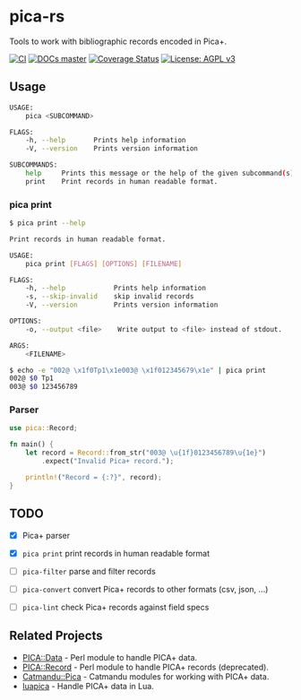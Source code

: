 # pica-rs

Tools to work with bibliographic records encoded in Pica+.

[![CI](https://github.com/niko2342/pica-rs/workflows/CI/badge.svg?branch=main)](https://github.com/niko2342/pica-rs/actions?query=workflow%3ACI+branch%3Amain)
[![DOCs master](https://img.shields.io/badge/doc-master-orange.svg)](https://niko2342.github.io/pica-rs/pica/index.html)
[![Coverage Status](https://coveralls.io/repos/github/niko2342/pica-rs/badge.svg?branch=main)](https://coveralls.io/github/niko2342/pica-rs?branch=main)
[![License: AGPL v3](https://img.shields.io/badge/License-AGPL%20v3-blue.svg)](https://www.gnu.org/licenses/agpl-3.0)

## Usage

```bash
USAGE:
    pica <SUBCOMMAND>

FLAGS:
    -h, --help       Prints help information
    -V, --version    Prints version information

SUBCOMMANDS:
    help     Prints this message or the help of the given subcommand(s)
    print    Print records in human readable format.
```

### pica print

```bash
$ pica print --help

Print records in human readable format.

USAGE:
    pica print [FLAGS] [OPTIONS] [FILENAME]

FLAGS:
    -h, --help            Prints help information
    -s, --skip-invalid    skip invalid records
    -V, --version         Prints version information

OPTIONS:
    -o, --output <file>    Write output to <file> instead of stdout.

ARGS:
    <FILENAME>

$ echo -e "002@ \x1f0Tp1\x1e003@ \x1f012345679\x1e" | pica print
002@ $0 Tp1
003@ $0 123456789

```

### Parser

```rust
use pica::Record;

fn main() {
    let record = Record::from_str("003@ \u{1f}0123456789\u{1e}")
        .expect("Invalid Pica+ record.");

    println!("Record = {:?}", record);
}
```

## TODO

- [x] Pica+ parser
- [x] `pica print` print records in human readable format
- [ ] `pica-filter` parse and filter records
- [ ] `pica-convert` convert Pica+ records to other formats (csv, json, ...)
- [ ] `pica-lint` check Pica+ records against field specs


## Related Projects

- [PICA::Data](https://github.com/gbv/PICA-Data) -  Perl module to handle PICA+ data.
- [PICA::Record](https://github.com/gbv/PICA-Record) -  Perl module to handle PICA+ records (deprecated).
- [Catmandu::Pica](https://metacpan.org/pod/Catmandu::PICA) - Catmandu modules for working with PICA+ data.
- [luapica](http://jakobvoss.de/luapica/) - Handle PICA+ data in Lua.



